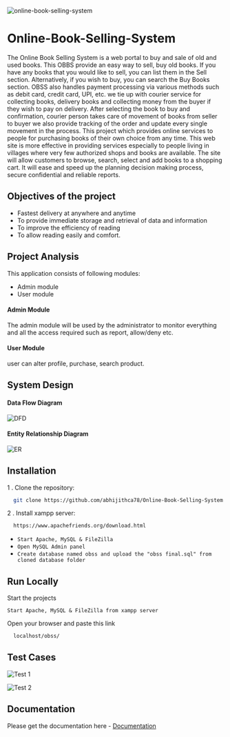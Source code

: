 
![online-book-selling-system](https://github.com/abhijithca78/Online-Book-Selling-System/assets/83497961/e5c14bba-8636-42aa-9ff9-1cb40c487b79)

# Online-Book-Selling-System

The Online Book Selling System is a web portal to buy and sale of old and used books. This OBBS provide an easy way to sell, buy old books. If you have any books that you would like to sell, you can list them in the Sell section. Alternatively, if you wish to buy, you can search the Buy Books section. OBSS also handles payment processing via various methods such as debit card, credit card, UPI, etc. we tie up with courier service for collecting books, delivery books and collecting money from the buyer if they wish to pay on delivery. After selecting the book to buy and confirmation, courier person takes care of movement of books from seller to buyer we also provide tracking of the order and update every single movement in the process. This project which provides online services to people for purchasing books of their own choice from any time. This web site is more effective in providing services especially to people living in villages where very few authorized shops and books are available. The site will allow customers to browse, search, select and add books to a shopping cart. It will ease and speed up the planning decision making process, secure confidential and reliable reports.


## Objectives of the project

- Fastest delivery at anywhere and anytime 
- To provide immediate storage and retrieval of data and information 
- To improve the efficiency of reading 
- To allow reading easily and comfort.
## Project Analysis

This application consists of following modules:

- Admin module
- User module

#### Admin Module

The admin module will be used by the administrator to monitor everything and all the access required such as report, allow/deny etc.

#### User Module

user can alter profile, purchase, search product.

## System Design

#### Data Flow Diagram
![DFD](https://github.com/abhijithca78/Online-Book-Selling-System/assets/83497961/9428eadd-952c-4a18-aad4-4e9b8b25f594)

#### Entity Relationship Diagram
![ER](https://github.com/abhijithca78/Online-Book-Selling-System/assets/83497961/7372e84e-8a29-4de6-a2e4-81e6ff6d2e92)

## Installation

1 . Clone the repository:

```bash
  git clone https://github.com/abhijithca78/Online-Book-Selling-System.git
```

2 . Install xampp server:

```html
  https://www.apachefriends.org/download.html
```
- `Start Apache, MySQL & FileZilla`
- `Open MySQL Admin panel`
- `Create database named obss and upload the "obss final.sql" from cloned database folder`

## Run Locally

Start the projects

`Start Apache, MySQL & FileZilla from xampp server`

Open your browser and paste this link

```html
  localhost/obss/
```

## Test Cases

![Test 1](https://github.com/abhijithca78/Online-Book-Selling-System/assets/83497961/7080111c-25bc-43b0-9d57-f37faa8a0c1b)

![Test 2](https://github.com/abhijithca78/Online-Book-Selling-System/assets/83497961/ce70e657-65ab-4ebb-8b2c-5fec7573f951)



## Documentation

Please get the documentation here -
[Documentation](https://github.com/abhijithca78/Online-Book-Selling-System/files/13417182/documentation.pdf)
